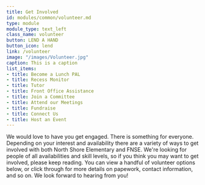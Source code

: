 ```yaml
---
title: Get Involved
id: modules/common/volunteer.md
type: module
module_type: text_left
class_name: volunteer
button: LEND A HAND
button_icon: lend
link: /volunteer
image: "/images/Volunteer.jpg"
caption: This is a caption
list_items:
- title: Become a Lunch PAL
- title: Recess Monitor
- title: Tutor
- title: Front Office Assistance
- title: Join a Committee
- title: Attend our Meetings
- title: Fundraise
- title: Connect Us
- title: Host an Event
---
```

We would love to have you get engaged. There is something for everyone.  Depending on your interest and availability there are a variety of ways to get involved with both North Shore Elementary and FNSE. We're looking for people of all availabilities and skill levels, so if you think you may want to get involved, please keep reading. You can view a handful of volunteer options below, or click through for more details on papework, contact information, and so on. We look forward to hearing from you!